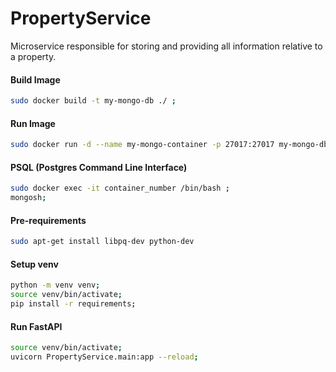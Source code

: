 # PropertyService
Microservice responsible for storing and providing all information relative to a property.

#### Build Image
```bash
sudo docker build -t my-mongo-db ./ ;
```

#### Run Image
```bash
sudo docker run -d --name my-mongo-container -p 27017:27017 my-mongo-db ;
```

#### PSQL (Postgres Command Line Interface)
```bash
sudo docker exec -it container_number /bin/bash ;
mongosh;
```

#### Pre-requirements
```bash
sudo apt-get install libpq-dev python-dev
```


#### Setup venv
```bash
python -m venv venv;
source venv/bin/activate;
pip install -r requirements;
```

#### Run FastAPI
```bash
source venv/bin/activate;
uvicorn PropertyService.main:app --reload;
```


